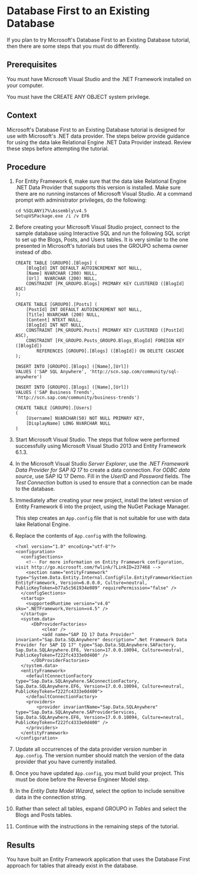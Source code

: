 <!-- loio37fb9e8558e94547b66156b9298be16f -->

# Database First to an Existing Database

If you plan to try Microsoft's Database First to an Existing Database tutorial, then there are some steps that you must do differently.



## Prerequisites

You must have Microsoft Visual Studio and the .NET Framework installed on your computer.

You must have the CREATE ANY OBJECT system privilege.



## Context

Microsoft's Database First to an Existing Database tutorial is designed for use with Microsoft's .NET data provider. The steps below provide guidance for using the data lake Relational Engine .NET Data Provider instead. Review these steps before attempting the tutorial.



## Procedure

1.  For Entity Framework 6, make sure that the data lake Relational Engine .NET Data Provider that supports this version is installed. Make sure there are no running instances of Microsoft Visual Studio. At a command prompt with administrator privileges, do the following:

    ```
    cd %SQLANY17%\Assembly\v4.5
    SetupVSPackage.exe /i /v EF6
    ```

2.  Before creating your Microsoft Visual Studio project, connect to the sample database using Interactive SQL and run the following SQL script to set up the Blogs, Posts, and Users tables. It is very similar to the one presented in Microsoft's tutorials but uses the GROUPO schema owner instead of *dbo*.

    ```
    CREATE TABLE [GROUPO].[Blogs] ( 
        [BlogId] INT DEFAULT AUTOINCREMENT NOT NULL, 
        [Name] NVARCHAR (200) NULL, 
        [Url]  NVARCHAR (200) NULL, 
        CONSTRAINT [PK_GROUPO.Blogs] PRIMARY KEY CLUSTERED ([BlogId] ASC) 
    ); 
     
    CREATE TABLE [GROUPO].[Posts] ( 
        [PostId] INT DEFAULT AUTOINCREMENT NOT NULL, 
        [Title] NVARCHAR (200) NULL, 
        [Content] NTEXT NULL, 
        [BlogId] INT NOT NULL, 
        CONSTRAINT [PK_GROUPO.Posts] PRIMARY KEY CLUSTERED ([PostId] ASC), 
        CONSTRAINT [FK_GROUPO.Posts_GROUPO.Blogs_BlogId] FOREIGN KEY ([BlogId]) 
            REFERENCES [GROUPO].[Blogs] ([BlogId]) ON DELETE CASCADE 
    );
    
    INSERT INTO [GROUPO].[Blogs] ([Name],[Url]) 
    VALUES ('SAP SQL Anywhere', 'http://scn.sap.com/community/sql-anywhere') 
     
    INSERT INTO [GROUPO].[Blogs] ([Name],[Url]) 
    VALUES ('SAP Business Trends', 'http://scn.sap.com/community/business-trends')
    
    CREATE TABLE [GROUPO].[Users] 
    ( 
        [Username] NVARCHAR(50) NOT NULL PRIMARY KEY,  
        [DisplayName] LONG NVARCHAR NULL 
    )
    ```

3.  Start Microsoft Visual Studio. The steps that follow were performed successfully using Microsoft Visual Studio 2013 and Entity Framework 6.1.3.

4.  In the Microsoft Visual Studio *Server Explorer*, use the *.NET Framework Data Provider for *SAP IQ* *17** to create a data connection. For *ODBC data source*, use SAP IQ 17 Demo. Fill in the *UserID* and *Password* fields. The *Test Connection* button is used to ensure that a connection can be made to the database.

5.  Immediately after creating your new project, install the latest version of Entity Framework 6 into the project, using the NuGet Package Manager.

    This step creates an `App.config` file that is not suitable for use with data lake Relational Engine.

6.  Replace the contents of `App.config` with the following.

    ```
    <?xml version="1.0" encoding="utf-8"?>
    <configuration>
      <configSections>
        <!-- For more information on Entity Framework configuration, visit http://go.microsoft.com/fwlink/?LinkID=237468 -->
        <section name="entityFramework" type="System.Data.Entity.Internal.ConfigFile.EntityFrameworkSection, EntityFramework, Version=6.0.0.0, Culture=neutral, PublicKeyToken=b77a5c561934e089" requirePermission="false" />
      </configSections>
      <startup>
        <supportedRuntime version="v4.0" sku=".NETFramework,Version=v4.5" />
      </startup>
      <system.data>
          <DbProviderFactories>
              <clear />
              <add name="SAP IQ 17 Data Provider" invariant="Sap.Data.SQLAnywhere" description=".Net Framework Data Provider for SAP IQ 17" type="Sap.Data.SQLAnywhere.SAFactory, Sap.Data.SQLAnywhere.EF6, Version=17.0.0.10094, Culture=neutral, PublicKeyToken=f222fc4333e0d400" />
          </DbProviderFactories>
      </system.data>
      <entityFramework>
        <defaultConnectionFactory type="Sap.Data.SQLAnywhere.SAConnectionFactory, Sap.Data.SQLAnywhere.EF6, Version=17.0.0.10094, Culture=neutral, PublicKeyToken=f222fc4333e0d400">
        </defaultConnectionFactory>
        <providers>
            <provider invariantName="Sap.Data.SQLAnywhere" type="Sap.Data.SQLAnywhere.SAProviderServices, Sap.Data.SQLAnywhere.EF6, Version=17.0.0.10094, Culture=neutral, PublicKeyToken=f222fc4333e0d400" />
        </providers>
      </entityFramework>
    </configuration>
    ```

7.  Update all occurrences of the data provider version number in `App.config`. The version number should match the version of the data provider that you have currently installed.

8.  Once you have updated `App.config`, you must build your project. This must be done before the Reverse Engineer Model step.

9.  In the *Entity Data Model Wizard*, select the option to include sensitive data in the connection string.

10. Rather than select all tables, expand GROUPO in *Tables* and select the Blogs and Posts tables.

11. Continue with the instructions in the remaining steps of the tutorial.




## Results

You have built an Entity Framework application that uses the Database First approach for tables that already exist in the database.

